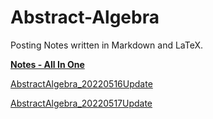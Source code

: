 # Abstract-Algebra
Posting Notes written in Markdown and LaTeX.

[**Notes - All In One**](https://binaryphi.site/AA.html)

<a href="https://github.com/DSAERF-CALMIT/Abstract-Algebra/blob/main/AA20220516.md">AbstractAlgebra_20220516Update</a>

<a href="https://github.com/DSAERF-CALMIT/Abstract-Algebra/blob/main/AA20220517.md">AbstractAlgebra_20220517Update</a>
